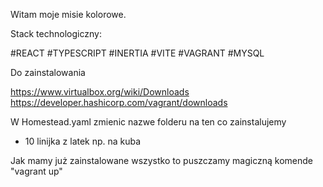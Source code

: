 Witam moje misie kolorowe.

Stack technologiczny:

#REACT
#TYPESCRIPT
#INERTIA
#VITE
#VAGRANT
#MYSQL

Do zainstalowania

https://www.virtualbox.org/wiki/Downloads
https://developer.hashicorp.com/vagrant/downloads


W Homestead.yaml zmienic nazwe folderu na ten co zainstalujemy
- 10 linijka z latek np. na kuba


Jak mamy już zainstalowane wszystko to puszczamy magiczną komende "vagrant up"
